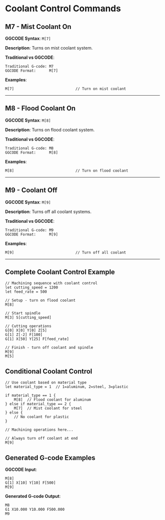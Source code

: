 # Coolant Control Commands

## M7 - Mist Coolant On
**GGCODE Syntax**: `M[7]`

**Description**: Turns on mist coolant system.

**Traditional vs GGCODE**:
```
Traditional G-code: M7
GGCODE Format:      M[7]
```

**Examples**:
```ggcode
M[7]                            // Turn on mist coolant
```

---

## M8 - Flood Coolant On
**GGCODE Syntax**: `M[8]`

**Description**: Turns on flood coolant system.

**Traditional vs GGCODE**:
```
Traditional G-code: M8
GGCODE Format:      M[8]
```

**Examples**:
```ggcode
M[8]                            // Turn on flood coolant
```

---

## M9 - Coolant Off
**GGCODE Syntax**: `M[9]`

**Description**: Turns off all coolant systems.

**Traditional vs GGCODE**:
```
Traditional G-code: M9
GGCODE Format:      M[9]
```

**Examples**:
```ggcode
M[9]                            // Turn off all coolant
```

---

## Complete Coolant Control Example
```ggcode
// Machining sequence with coolant control
let cutting_speed = 1200
let feed_rate = 500

// Setup - turn on flood coolant
M[8]

// Start spindle
M[3] S[cutting_speed]

// Cutting operations
G[0] X[0] Y[0] Z[5]
G[1] Z[-2] F[100]
G[1] X[50] Y[25] F[feed_rate]

// Finish - turn off coolant and spindle
M[9]
M[5]
```

## Conditional Coolant Control
```ggcode
// Use coolant based on material type
let material_type = 1  // 1=aluminum, 2=steel, 3=plastic

if material_type == 1 {
    M[8]  // Flood coolant for aluminum
} else if material_type == 2 {
    M[7]  // Mist coolant for steel
} else {
    // No coolant for plastic
}

// Machining operations here...

// Always turn off coolant at end
M[9]
```

## Generated G-code Examples
**GGCODE Input**:
```ggcode
M[8]
G[1] X[10] Y[10] F[500]
M[9]
```

**Generated G-code Output**:
```gcode
M8
G1 X10.000 Y10.000 F500.000
M9
```